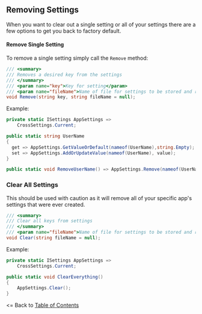## Removing Settings
When you want to clear out a single setting or all of your settings there are a few options to get you back to factory default.

#### Remove Single Setting
To remove a single setting simply call the `Remove` method:

```csharp
/// <summary>
/// Removes a desired key from the settings
/// </summary>
/// <param name="key">Key for setting</param>
/// <param name="fileName">Name of file for settings to be stored and retrieved </param>
void Remove(string key, string fileName = null);
```

Example:
```csharp
private static ISettings AppSettings =>
    CrossSettings.Current;

public static string UserName
{
  get => AppSettings.GetValueOrDefault(nameof(UserName),string.Empty); 
  set => AppSettings.AddOrUpdateValue(nameof(UserName), value); 
}

public static void RemoveUserName() => AppSettings.Remove(nameof(UserName));
```

### Clear All Settings
This should be used with caution as it will remove all of your specific app's settings that were ever created.

```csharp
/// <summary>
/// Clear all keys from settings
/// </summary>
/// <param name="fileName">Name of file for settings to be stored and retrieved </param>
void Clear(string fileName = null);
```

Example:
```csharp
private static ISettings AppSettings =>
    CrossSettings.Current;

public static void ClearEverything()
{
    AppSettings.Clear();
}
```

<= Back to [Table of Contents](README.md)